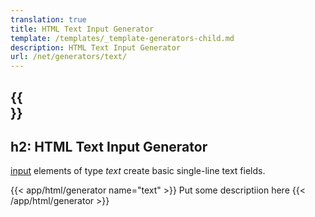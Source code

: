 ```yaml
---
translation: true
title: HTML Text Input Generator
template: /templates/_template-generators-child.md
description: HTML Text Input Generator
url: /net/generators/text/
---
```


{{<section overview>}}
---
h2: HTML Text Input Generator
---

[input](https://html.spec.whatwg.org/multipage/input.html#the-input-element) elements of type *text* create basic single-line text fields.

{{< app/html/generator name="text" >}}
Put some descriptiion here
{{< /app/html/generator >}}